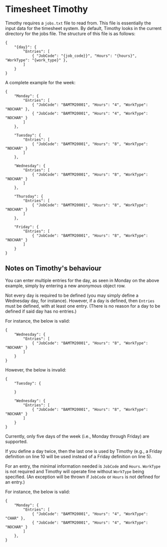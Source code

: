 # Timesheet Timothy

Timothy requires a `jobs.txt` file to read from. This file is essentially the input data for the timesheet system. By default, Timothy looks in the current directory for the jobs file.
The structure of this file is as follows:

```
{
    "{day}": {
        "Entries": [
            { "JobCode": "{job_code}}", "Hours": "{hours}", "WorkType": "{work_type}" },   
        ]
    }
}
```

A complete example for the week:

```
{
	"Monday": {
		"Entries": [
			{ "JobCode": "BAMTM20001", "Hours": "4", "WorkType": "NOCHAR" },		
			{ "JobCode": "BAMTM20001", "Hours": "4", "WorkType": "NOCHAR" }
		]
	},
	
	"Tuesday": {
		"Entries": [	
			{ "JobCode": "BAMTM20001", "Hours": "8", "WorkType": "NOCHAR" }		
		]
	},
	
	"Wednesday": {
		"Entries": [	
			{ "JobCode": "BAMTM20001", "Hours": "8", "WorkType": "NOCHAR" }		
		]
	},
	
	"Thursday": {
		"Entries": [	
			{ "JobCode": "BAMTM20001", "Hours": "8", "WorkType": "NOCHAR" }		
		]
	},
	
	"Friday": {
		"Entries": [	
			{ "JobCode": "BAMTM20001", "Hours": "8", "WorkType": "NOCHAR" }		
		]
	}
}
```

## Notes on Timothy's behaviour

You can enter multiple entries for the day, as seen in Monday on the above example, simply by entering a new anonymous object row.

Not every day is required to be defined (you may simply define a Wednesday day, for instance). However, if a day is defined, then `Entries` must be defined, with at least one entry. (There is no reason for a day to be defined if said day has no entries.)

For instance, the below is valid:

```
{
	"Wednesday": {
		"Entries": [	
			{ "JobCode": "BAMTM20001", "Hours": "8", "WorkType": "NOCHAR" }		
		]
	}
}
```

However, the below is invalid:

```
{
	"Tuesday": {
	
	}
	
	"Wednesday": {
		"Entries": [	
			{ "JobCode": "BAMTM20001", "Hours": "8", "WorkType": "NOCHAR" }		
		]
	}
}
```

Currently, only five days of the week (i.e., Monday through Friday) are supported.

If you define a day twice, then the last one is used by Timothy (e.g., a Friday definition on line 10 will be used instead of a Friday definition on line 5).

For an entry, the minimal information needed is `JobCode` and `Hours`. `WorkType` is not required and Timothy will operate fine without `WorkType` being specified. (An exception will be thrown if `JobCode` or `Hours` is not defined for an entry.)

For instance, the below is valid:

```
{
	"Monday": {
		"Entries": [
			{ "JobCode": "BAMTM20001", "Hours": "4", "WorkType": "CHAR" },		
			{ "JobCode": "BAMTM20001", "Hours": "4", "WorkType": "NOCHAR" }
		]
	},
}
```
